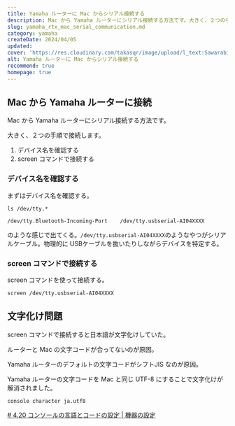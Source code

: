 ```yaml
---
title: Yamaha ルーターに Mac からシリアル接続する
description: Mac から Yamaha ルーターにシリアル接続する方法です。大きく、２つの手順で接続します。1. デバイス名を確認する 2. screen コマンドで接続する
slug: yamaha_rtx_mac_serial_communication.md
category: yamaha
createDate: 2024/04/05
updated: 
cover: 'https://res.cloudinary.com/takasqr/image/upload/l_text:Sawarabi%20Gothic_80_bold:YamahaルーターにMacからシリアル接続する,co_rgb:fff,w_620,c_fit/v1712091289/ogp_image_zorhlz.png'
alt: Yamaha ルーターに Mac からシリアル接続する
recommend: true
homepage: true
---
```


## Mac から Yamaha ルーターに接続

Mac から Yamaha ルーターにシリアル接続する方法です。

大きく、２つの手順で接続します。

1. デバイス名を確認する
2. screen コマンドで接続する

### デバイス名を確認する

まずはデバイス名を確認する。

```
ls /dev/tty.*
```


```
/dev/tty.Bluetooth-Incoming-Port	/dev/tty.usbserial-AI04XXXX
```

のような感じで出てくる。`/dev/tty.usbserial-AI04XXXX`のようなやつがシリアルケーブル。物理的に USBケーブルを抜いたりしながらデバイスを特定する。

### screen コマンドで接続する

screen コマンドを使って接続する。

```
screen /dev/tty.usbserial-AI04XXXX
```

## 文字化け問題

screen コマンドで接続すると日本語が文字化けしていた。

ルーターと Mac の文字コードが合ってないのが原因。


Yamaha ルーターのデフォルトの文字コードがシフトJIS なのが原因。

Yamaha ルーターの文字コードを Mac と同じ UTF-8 にすることで文字化けが解消されました。

```
console character ja.utf8
```


[# 4.20 コンソールの言語とコードの設定 | 機器の設定](https://www.rtpro.yamaha.co.jp/RT/manual/rt-common/setup/console_character.html)

